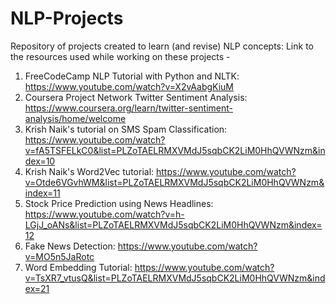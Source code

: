 # NLP-Projects
Repository of projects created to learn (and revise) NLP concepts:
Link to the resources used while working on these projects - 
1. FreeCodeCamp NLP Tutorial with Python and NLTK: https://www.youtube.com/watch?v=X2vAabgKiuM
2. Coursera Project Network Twitter Sentiment Analysis: https://www.coursera.org/learn/twitter-sentiment-analysis/home/welcome
3. Krish Naik's tutorial on SMS Spam Classification: https://www.youtube.com/watch?v=fA5TSFELkC0&list=PLZoTAELRMXVMdJ5sqbCK2LiM0HhQVWNzm&index=10
4. Krish Naik's Word2Vec tutorial: https://www.youtube.com/watch?v=Otde6VGvhWM&list=PLZoTAELRMXVMdJ5sqbCK2LiM0HhQVWNzm&index=11
5. Stock Price Prediction using News Headlines: https://www.youtube.com/watch?v=h-LGjJ_oANs&list=PLZoTAELRMXVMdJ5sqbCK2LiM0HhQVWNzm&index=12
6. Fake News Detection: https://www.youtube.com/watch?v=MO5n5JaRotc
7. Word Embedding Tutorial: https://www.youtube.com/watch?v=TsXR7_vtusQ&list=PLZoTAELRMXVMdJ5sqbCK2LiM0HhQVWNzm&index=21
